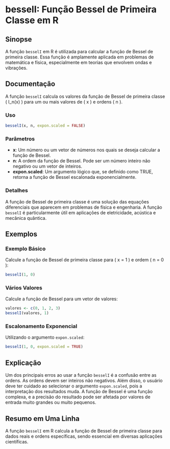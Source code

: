<!--
Meta Description: # besselI: Função Bessel de Primeira Classe em R ## Sinopse A função `besselI` em R é utilizada para calcular a função de Bessel de primeira classe. E...
Meta Keywords: função, bessel, besseli, valores, primeira
-->

# besselI: Função Bessel de Primeira Classe em R

## Sinopse
A função `besselI` em R é utilizada para calcular a função de Bessel de primeira classe. Essa função é amplamente aplicada em problemas de matemática e física, especialmente em teorias que envolvem ondas e vibrações.

## Documentação
A função `besselI` calcula os valores da função de Bessel de primeira classe \( I_n(x) \) para um ou mais valores de \( x \) e ordens \( n \).

### Uso
```R
besselI(x, n, expon.scaled = FALSE)
```

### Parâmetros
- **x**: Um número ou um vetor de números nos quais se deseja calcular a função de Bessel.
- **n**: A ordem da função de Bessel. Pode ser um número inteiro não negativo ou um vetor de inteiros.
- **expon.scaled**: Um argumento lógico que, se definido como TRUE, retorna a função de Bessel escalonada exponencialmente.

### Detalhes
A função de Bessel de primeira classe é uma solução das equações diferenciais que aparecem em problemas de física e engenharia. A função `besselI` é particularmente útil em aplicações de eletricidade, acústica e mecânica quântica.

## Exemplos
### Exemplo Básico
Calcule a função de Bessel de primeira classe para \( x = 1 \) e ordem \( n = 0 \):
```R
besselI(1, 0)
```

### Vários Valores
Calcule a função de Bessel para um vetor de valores:
```R
valores <- c(0, 1, 2, 3)
besselI(valores, 1)
```

### Escalonamento Exponencial
Utilizando o argumento `expon.scaled`:
```R
besselI(1, 0, expon.scaled = TRUE)
```

## Explicação
Um dos principais erros ao usar a função `besselI` é a confusão entre as ordens. As ordens devem ser inteiros não negativos. Além disso, o usuário deve ter cuidado ao selecionar o argumento `expon.scaled`, pois a interpretação dos resultados muda. A função de Bessel é uma função complexa, e a precisão do resultado pode ser afetada por valores de entrada muito grandes ou muito pequenos.

## Resumo em Uma Linha
A função `besselI` em R calcula a função de Bessel de primeira classe para dados reais e ordens específicas, sendo essencial em diversas aplicações científicas.